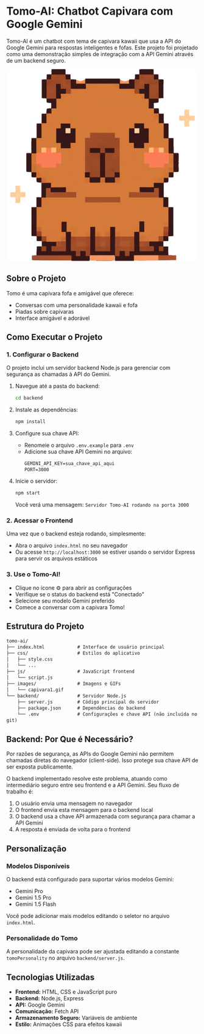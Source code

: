 # Tomo-AI: Chatbot Capivara com Google Gemini

Tomo-AI é um chatbot com tema de capivara kawaii que usa a API do Google Gemini para respostas inteligentes e fofas. Este projeto foi projetado como uma demonstração simples de integração com a API Gemini através de um backend seguro.

![Capivara Tomo](/images/capivara1.gif)

## Sobre o Projeto

Tomo é uma capivara fofa e amigável que oferece:
- Conversas com uma personalidade kawaii e fofa
- Piadas sobre capivaras
- Interface amigável e adorável

## Como Executar o Projeto

### 1. Configurar o Backend

O projeto inclui um servidor backend Node.js para gerenciar com segurança as chamadas à API do Gemini.

1. Navegue até a pasta do backend:
   ```bash
   cd backend
   ```

2. Instale as dependências:
   ```bash
   npm install
   ```

3. Configure sua chave API:
   - Renomeie o arquivo `.env.example` para `.env`
   - Adicione sua chave API Gemini no arquivo:
     ```
     GEMINI_API_KEY=sua_chave_api_aqui
     PORT=3000
     ```

4. Inicie o servidor:
   ```bash
   npm start
   ```
   
   Você verá uma mensagem: `Servidor Tomo-AI rodando na porta 3000`

### 2. Acessar o Frontend

Uma vez que o backend esteja rodando, simplesmente:

- Abra o arquivo `index.html` no seu navegador
- Ou acesse `http://localhost:3000` se estiver usando o servidor Express para servir os arquivos estáticos

### 3. Use o Tomo-AI!

- Clique no ícone ⚙️ para abrir as configurações
- Verifique se o status do backend está "Conectado"
- Selecione seu modelo Gemini preferido
- Comece a conversar com a capivara Tomo!

## Estrutura do Projeto

```
tomo-ai/
├── index.html            # Interface de usuário principal
├── css/                  # Estilos do aplicativo
│   ├── style.css
│   └── ...
├── js/                   # JavaScript frontend
│   └── script.js
├── images/               # Imagens e GIFs
│   └── capivara1.gif
└── backend/              # Servidor Node.js
    ├── server.js         # Código principal do servidor
    ├── package.json      # Dependências do backend
    └── .env              # Configurações e chave API (não incluída no git)
```

## Backend: Por Que é Necessário?

Por razões de segurança, as APIs do Google Gemini não permitem chamadas diretas do navegador (client-side). Isso protege sua chave API de ser exposta publicamente.

O backend implementado resolve este problema, atuando como intermediário seguro entre seu frontend e a API Gemini. Seu fluxo de trabalho é:

1. O usuário envia uma mensagem no navegador
2. O frontend envia esta mensagem para o backend local
3. O backend usa a chave API armazenada com segurança para chamar a API Gemini
4. A resposta é enviada de volta para o frontend

## Personalização

### Modelos Disponíveis

O backend está configurado para suportar vários modelos Gemini:
- Gemini Pro
- Gemini 1.5 Pro 
- Gemini 1.5 Flash

Você pode adicionar mais modelos editando o seletor no arquivo `index.html`.

### Personalidade do Tomo

A personalidade da capivara pode ser ajustada editando a constante `tomoPersonality` no arquivo `backend/server.js`.

## Tecnologias Utilizadas

- **Frontend:** HTML, CSS e JavaScript puro
- **Backend:** Node.js, Express
- **API:** Google Gemini
- **Comunicação:** Fetch API
- **Armazenamento Seguro:** Variáveis de ambiente
- **Estilo:** Animações CSS para efeitos kawaii
